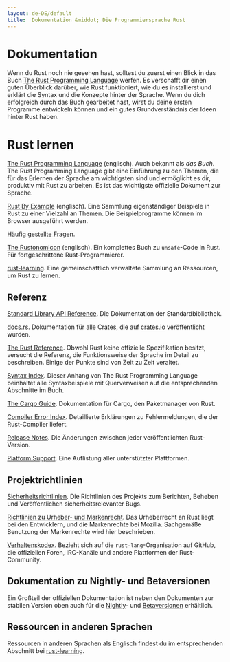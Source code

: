 ```yaml
---
layout: de-DE/default
title:  Dokumentation &middot; Die Programmiersprache Rust
---
```


# Dokumentation

Wenn du Rust noch nie gesehen hast, solltest du zuerst einen Blick in das Buch [The Rust Programming Language][book] werfen. Es verschafft dir einen guten Überblick darüber, wie Rust funktioniert, wie du es installierst und erklärt die Syntax und die Konzepte hinter der Sprache. Wenn du dich erfolgreich durch das Buch gearbeitet hast, wirst du deine ersten Programme entwickeln können und ein gutes Grundverständnis der Ideen hinter Rust haben.

# Rust lernen

[The Rust Programming Language][book] (englisch). Auch bekannt als _das Buch_. The Rust Programming Language gibt eine Einführung zu den Themen, die für das Erlernen der Sprache am wichtigsten sind und ermöglicht es dir, produktiv mit Rust zu arbeiten. Es ist das wichtigste offizielle Dokument zur Sprache.

[Rust By Example][rbe] (englisch). Eine Sammlung eigenständiger Beispiele in Rust zu einer Vielzahl an Themen. Die Beispielprogramme können im Browser ausgeführt werden.

[Häufig gestellte Fragen][faq].

[The Rustonomicon][nomicon] (englisch). Ein komplettes Buch zu `unsafe`-Code in Rust. Für fortgeschrittene Rust-Programmierer.

[rust-learning]. Eine gemeinschaftlich verwaltete Sammlung an Ressourcen, um Rust zu lernen.

[book]: https://doc.rust-lang.org/book/
[rbe]: https://doc.rust-lang.org/rust-by-example/
[faq]: faq.html
[nomicon]: https://doc.rust-lang.org/nomicon/
[rust-learning]: https://github.com/ctjhoa/rust-learning

## Referenz

[Standard Library API Reference][api]. Die Dokumentation der Standardbibliothek.

[docs.rs]. Dokumentation für alle Crates, die auf [crates.io] veröffentlicht wurden.

[The Rust Reference][ref]. Obwohl Rust keine offizielle Spezifikation besitzt, versucht die Referenz, die Funktionsweise der Sprache im Detail zu beschreiben. Einige der Punkte sind von Zeit zu Zeit veraltet.

[Syntax Index][syn]. Dieser Anhang von The Rust Programming Language beinhaltet alle Syntaxbeispiele mit Querverweisen auf die entsprechenden Abschnitte im Buch.

[The Cargo Guide][cargo]. Dokumentation für Cargo, den Paketmanager von Rust.

[Compiler Error Index][err]. Detaillierte Erklärungen zu Fehlermeldungen, die der Rust-Compiler liefert.

[Release Notes][release_notes]. Die Änderungen zwischen jeder veröffentlichten Rust-Version.

[Platform Support][platform_support]. Eine Auflistung aller unterstützter Plattformen.

[api]: https://doc.rust-lang.org/std/
[syn]: https://doc.rust-lang.org/book/syntax-index.html
[ref]: https://doc.rust-lang.org/reference
[cargo]: http://doc.crates.io/guide.html
[err]: https://doc.rust-lang.org/error-index.html
[release_notes]: https://github.com/rust-lang/rust/blob/master/RELEASES.md
[docs.rs]: https://docs.rs
[crates.io]: https://crates.io
[platform_support]: https://forge.rust-lang.org/platform-support.html

## Projektrichtlinien

[Sicherheitsrichtlinien][security]. Die Richtlinien des Projekts zum Berichten, Beheben und Veröffentlichen sicherheitsrelevanter Bugs.

[Richtlinien zu Urheber- und Markenrecht][legal]. Das Urheberrecht an Rust liegt bei den Entwicklern, und die Markenrechte bei Mozilla. Sachgemäße Benutzung der Markenrechte wird hier beschrieben.

[Verhaltenskodex][coc]. Bezieht sich auf die `rust-lang`-Organisation auf GitHub, die offiziellen Foren, IRC-Kanäle und andere Plattformen der Rust-Community.

[security]: security.html
[legal]: legal.html
[coc]: https://www.rust-lang.org/conduct.html

## Dokumentation zu Nightly- und Betaversionen

Ein Großteil der offiziellen Dokumentation ist neben den Dokumenten zur stabilen Version oben auch für die [Nightly][nightly]- und [Betaversionen][beta] erhältlich.

[nightly]: https://doc.rust-lang.org/nightly/
[beta]: https://doc.rust-lang.org/beta/

## Ressourcen in anderen Sprachen

Ressourcen in anderen Sprachen als Englisch findest du im entsprechenden Abschnitt bei [rust-learning][locale].

[locale]: https://github.com/ctjhoa/rust-learning#locale-links

